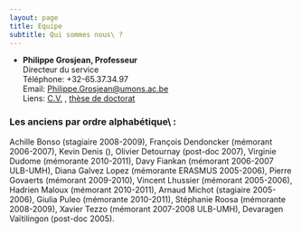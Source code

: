 ```yaml
---
layout: page
title: Equipe
subtitle: Qui sommes nous\ ?
---
```


- **Philippe Grosjean, Professeur**  
Directeur du service  
Téléphone: +32-65.37.34.97  
Email:  [Philippe.Grosjean@umons.ac.be](mailto:Philippe.Grosjean@umons.ac.be)  
Liens:  [C.V.](http://www.sciviews.org/_phgrosjean/CVfr.pdf)  ,  [thèse de doctorat](http://www.sciviews.org/_phgrosjean/These.pdf)



### Les anciens par ordre alphabétique\ :

Achille Bonso (stagiaire 2008-2009), François Dendoncker (mémorant 2006-2007), Kevin Denis (), Olivier Detournay (post-doc 2007), Virginie Dudome (mémorante 2010-2011), Davy Fiankan (mémorant 2006-2007 ULB-UMH), Diana Galvez Lopez (mémorante ERASMUS 2005-2006), Pierre Govaerts (mémorant 2009-2010), Vincent Lhussier (mémorant 2005-2006), Hadrien Maloux (mémorant 2010-2011), Arnaud Michot (stagiaire 2005-2006), Giulia Puleo (mémorante 2010-2011), Stéphanie Roosa (mémorante 2008-2009), Xavier Tezzo (mémorant 2007-2008 ULB-UMH), Devaragen Vaïtilingon (post-doc 2005).
<!--stackedit_data:
eyJoaXN0b3J5IjpbNzA4OTUwNTU0XX0=
-->